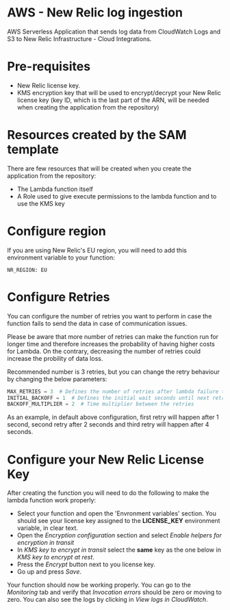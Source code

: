 # AWS - New Relic log ingestion

AWS Serverless Application that sends log data from CloudWatch Logs and S3 to New Relic Infrastructure - Cloud Integrations.

# Pre-requisites

- New Relic license key.
- KMS encryption key that will be used to encrypt/decrypt your New Relic license key (key ID, which is the last part of the ARN, will be needed when creating the application from the repository)

# Resources created by the SAM template

There are few resources that will be created when you create the application from the repository:

- The Lambda function itself
- A Role used to give execute permissions to the lambda function and to use the KMS key

# Configure region

If you are using New Relic's EU region, you will need to add this environment variable to your function:

```
NR_REGION: EU
```

# Configure Retries

You can configure the number of retries you want to perform in case the function fails to send the data in case of communication issues.

Please be aware that more number of retries can make the function run for longer time and therefore increases the probability of having higher costs for Lambda. On the contrary, decreasing the number of retries could increase the probility of data loss.

Recommended number is 3 retries, but you can change the retry behaviour by changing the below parameters: 

```python
MAX_RETRIES = 3  # Defines the number of retries after lambda failure to deliver data
INITIAL_BACKOFF = 1  # Defines the initial wait seconds until next retry is executed
BACKOFF_MULTIPLIER = 2  # Time multiplier between the retries 
```

As an example, in default above configuration, first retry will happen after 1 second, second retry after 2 seconds and third retry will happen after 4 seconds.


# Configure your New Relic License Key

After creating the function you will need to do the following to make the lambda function work properly:

- Select your function and open the 'Envronment variables' section. You should see your license key assigned to the **LICENSE_KEY** environment variable, in clear text.
- Open the *Encryption configuration* section and select *Enable helpers for encryption in transit*
- In *KMS key to encrypt in transit* select the **same** key as the one below in *KMS key to encrypt at rest*.
- Press the *Encrypt* button next to you license key.
- Go up and press *Save*.

Your function should now be working properly. You can go to the *Monitoring* tab and verify that *Invocation errors* should be 
zero or moving to zero. You can also see the logs by clicking in *View logs in CloudWatch*.